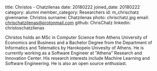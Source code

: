 title: Christos - Chatzilenas 
date: 20180222 
joined_date: 20180222 
category: alumni 
member_category: Researchers
id: m_chrischatz 
givenname: Christos 
surname: Chatzilenas
photo: chrischatz.jpg
email: chrischatzilenas@protonmail.com 
github: ChrisChatz
linkedin: christoschatzilenas

Christos holds an MSc in Computer Science from Athens University of Economics and Business and 
a Bachelor Degree from the Department of Informatics and Telematics by Harokopeio Univesity of Athens. 
He is currently working as a Software Engineer at "Athena" Research and Innovation Center. 
His research interests include Machine Learning and Software Engineering. 
He is also an open source enthusiast.
